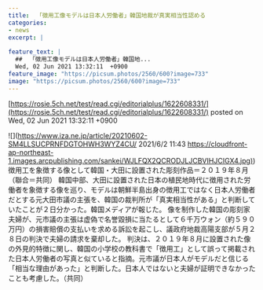```yaml
---
title:  「徴用工像モデルは日本人労働者」韓国地裁が真実相当性認める  
categories:
- news
excerpt: |
  
feature_text: |
  ##  「徴用工像モデルは日本人労働者」韓国地...
  Wed, 02 Jun 2021 13:32:11  +0900
feature_image: "https://picsum.photos/2560/600?image=733"
image: "https://picsum.photos/2560/600?image=733"
---
```


[https://rosie.5ch.net/test/read.cgi/editorialplus/1622608331/](https://rosie.5ch.net/test/read.cgi/editorialplus/1622608331/)
posted on Wed, 02 Jun 2021 13:32:11  +0900

<!--more-->

![](https://www.iza.ne.jp/article/20210602-SM4LLSUCPRNFDGTOHWH3WYZ4CU/ 2021/6/2 11:43 [https://cloudfront-ap-northeast-1.images.arcpublishing.com/sankei/WJLFQX2QCRODJLJCBVIHJCIGX4.jpg)](https://cloudfront-ap-northeast-1.images.arcpublishing.com/sankei/WJLFQX2QCRODJLJCBVIHJCIGX4.jpg)) 徴用工を象徴する像として韓国・大田に設置された彫刻作品＝２０１９年８月（聯合＝共同） 韓国中部、大田に設置された日本の植民地時代に徴用された労働者を象徴する像を巡り、モデルは朝鮮半島出身の徴用工ではなく日本人労働者だとする元大田市議の主張を、韓国の裁判所が「真実相当性がある」と判断していたことが２日分かった。韓国メディアが報じた。 像を制作した韓国の彫刻家夫婦が、元市議の主張は虚偽で名誉毀損に当たるとして６千万ウォン（約５９０万円）の損害賠償の支払いを求める訴訟を起こし、議政府地裁高陽支部が５月２８日の判決で夫婦の請求を棄却した。 判決は、２０１９年８月に設置された像の外見的特徴に関し、韓国の小学校の教科書で「徴用工」として誤って掲載された日本人労働者の写真と似ていると指摘。元市議が日本人がモデルだと信じる「相当な理由があった」と判断した。日本人ではないと夫婦が証明できなかったことも考慮した。（共同）

